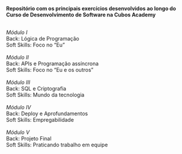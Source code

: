 <b>Repositório com os principais exercícios desenvolvidos ao longo do Curso de Desenvolvimento de Software na Cubos Academy</b>
<br>
<br>

<em>Módulo I</em><br>
Back: Lógica de Programação<br>
Soft Skills: Foco no “Eu”
<br>
<br>
<em>Módulo II</em><br>
Back: APIs e Programação assíncrona <br>
Soft Skills: Foco no “Eu e os outros”
<br>
<br>
<em>Módulo III</em><br>
Back: SQL e Criptografia <br>
Soft Skills: Mundo da tecnologia
<br>
<br>
<em>Módulo IV</em><br>
Back: Deploy e Aprofundamentos <br>
Soft Skills: Empregabilidade
<br>
<br>
<em>Módulo V</em><br>
Back: Projeto Final  <br>
Soft Skills: Praticando trabalho em equipe
